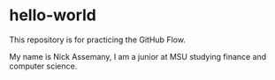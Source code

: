 # hello-world
This repository is for practicing the GitHub Flow.

My name is Nick Assemany, I am a junior at MSU studying finance and computer science.
